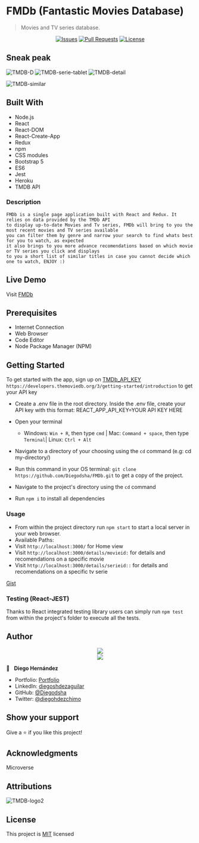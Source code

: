 # FMDb (Fantastic Movies Database)

>Movies and TV series database.

<p align="center">
  <a href="https://github.com/Diegodsha/FMDb/issues">
  <img src="https://img.shields.io/github/issues-raw/Diegodsha/FMDb?style=for-the-badge"
       alt="Issues"></a>
   <a href="https://github.com/Diegodsha/FMDb/pulls">
  <img src="https://img.shields.io/github/issues-pr/Diegodsha/FMDb?style=for-the-badge"
       alt="Pull Requests"></a>
   <a href="https://github.com/Diegodsha/FMDb/blob/develop/LICENSE">
  <img src="https://img.shields.io/github/license/Diegodsha/FMDb?style=for-the-badge"
       alt="License"></a>
</p>

## Sneak peak


![TMDB-D](https://user-images.githubusercontent.com/70416006/127225320-2feb6614-09d7-47f3-8f91-33b847546ac9.png)
![TMDB-serie-tablet](https://user-images.githubusercontent.com/70416006/127225311-d6c22763-fb20-4ada-9265-e608a20a8164.png)
![TMDB-detail](https://user-images.githubusercontent.com/70416006/127225325-7197cecb-f221-4f9d-8818-8fe63ebeec0d.png)

![TMDB-similar](https://user-images.githubusercontent.com/70416006/127225313-efa533e5-1062-41b5-af40-4143fdce951a.png)




## Built With

- Node.js
- React
- React-DOM
- React-Create-App
- Redux
- npm
- CSS modules
- Bootstrap 5
- ES6
- Jest
- Heroku
- TMDB API

### Description

    FMDb is a single page application built with React and Redux. It relies on data provided by the TMDb API
    to display up-to-date Movies and Tv series, FMDb will bring to you the most recent movies and TV series available
    you can filter them by genre and narrow your search to find whats best for you to watch, as expected
    it also brings to you more advance recomendations based on which movie or TV series you click and displays
    to you a short list of similar titles in case you cannot decide which one to watch, ENJOY :)

## Live Demo

Visit [FMDb](https://fmdb-rr.herokuapp.com/)

## Prerequisites

  - Internet Connection
  - Web Browser
  - Code Editor 
  - Node Package Manager (NPM)

## Getting Started

 To get started with the app, sign up on [TMDb_API_KEY](https://developers.themoviedb.org/3/getting-started/introduction) `https://developers.themoviedb.org/3/getting-started/introduction` to get your API key
- Create a .env file in the root directory. Inside the .env file, create your API key with this format: REACT_APP_API_KEY=YOUR API KEY HERE

- Open your terminal 
  - Windows: `Win + R`, then type `cmd` | Mac: `Command + space`, then type `Terminal`| Linux: `Ctrl + Alt`
- Navigate to a directory of your choosing using the `cd` command (e.g: cd my-directory/)
- Run this command in your OS terminal: `git clone https://github.com/Diegodsha/FMDb.git` to get a copy of the project.
- Navigate to the project's directory using the `cd` command
- Run `npm i` to install all dependencies

### Usage

- From within the project directory run `npm start` to start a local server in your web browser.
- Available Paths:
 - Visit `http://localhost:3000/` for Home view
 - Visit `http://localhost:3000/details/movieid:` for details and recomendations on a specific movie
 - Visit `http://localhost:3000/details/serieid::` for details and recomendations on a specific tv serie

[Gist](https://gist.github.com/Diegodsha/e550fd37f8d7a22971ab899fac789881)
### Testing (React-JEST)

Thanks to React integrated testing library users can simply run `npm test` from within the project's folder to execute all the tests.


## Author
<div align="center">
<img src="https://user-images.githubusercontent.com/70416006/121233844-aff9e800-c858-11eb-99e4-d36b833d3fa9.png">
</div>
<div align="center">
<img src="https://user-images.githubusercontent.com/70416006/121235243-42e75200-c85a-11eb-967d-ea05dd5efe1f.png">
</div>

👤 &nbsp; **Diego Hernández**
- Portfolio: [Portfolio](https://dshagui.com/)
- LinkedIn: [diegoshdezaguilar](https://www.linkedin.com/in/diegoshdezaguilar/)
- GitHub: [@Diegodsha](https://github.com/Diegodsha)
- Twitter: [@diegohdezchimo](https://twitter.com/diegohdezchimo)

## Show your support

Give a ⭐️ if you like this project!

## Acknowledgments

Microverse

## Attributions

![TMDB-logo2](https://user-images.githubusercontent.com/70416006/127224435-a473b0d5-9743-4c80-a43e-b904db7e033e.png)
## License

This project is [MIT](https://github.com/Diegodsha/FMDb/blob/develop/LICENSE) licensed
